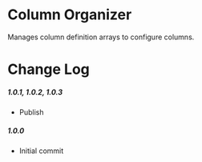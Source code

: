 # Column Organizer

Manages column definition arrays to configure columns.

# Change Log

##### 1.0.1, 1.0.2, 1.0.3
- Publish

##### 1.0.0
- Initial commit

